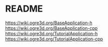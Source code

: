 # README
https://wiki.ogre3d.org/BaseApplication-h
https://wiki.ogre3d.org/BaseApplication-cpp
https://wiki.ogre3d.org/TutorialApplication-h
https://wiki.ogre3d.org/TutorialApplication-cpp
